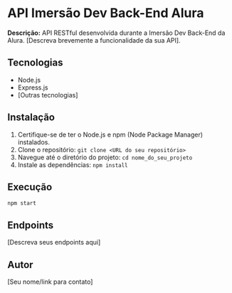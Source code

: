 # API Imersão Dev Back-End Alura

**Descrição:** API RESTful desenvolvida durante a Imersão Dev Back-End da Alura.  [Descreva brevemente a funcionalidade da sua API].

## Tecnologias

* Node.js
* Express.js
* [Outras tecnologias]

## Instalação

1. Certifique-se de ter o Node.js e npm (Node Package Manager) instalados.
2. Clone o repositório: `git clone <URL do seu repositório>`
3. Navegue até o diretório do projeto: `cd nome_do_seu_projeto`
4. Instale as dependências: `npm install`


## Execução

`npm start`

## Endpoints

[Descreva seus endpoints aqui]


## Autor

[Seu nome/link para contato]
